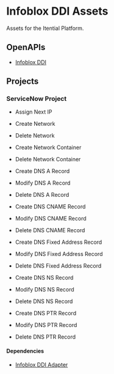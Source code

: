 # Infoblox DDI Assets
Assets for the Itential Platform.

## OpenAPIs
- [Infoblox DDI](./OpenAPIs/infoblox_wapi_1.0.1.json)

## Projects
### ServiceNow Project
- Assign Next IP
- Create Network
- Delete Network
- Create Network Container
- Delete Network Container

- Create DNS A Record
- Modify DNS A Record
- Delete DNS A Record
- Create DNS CNAME Record
- Modify DNS CNAME Record
- Delete DNS CNAME Record
- Create DNS Fixed Address Record
- Modify DNS Fixed Address Record
- Delete DNS Fixed Address Record
- Create DNS NS Record
- Modify DNS NS Record
- Delete DNS NS Record
- Create DNS PTR Record
- Modify DNS PTR Record
- Delete DNS PTR Record

#### Dependencies
- [Infoblox DDI Adapter](https://gitlab.com/itentialopensource/adapters/adapter-infoblox)
